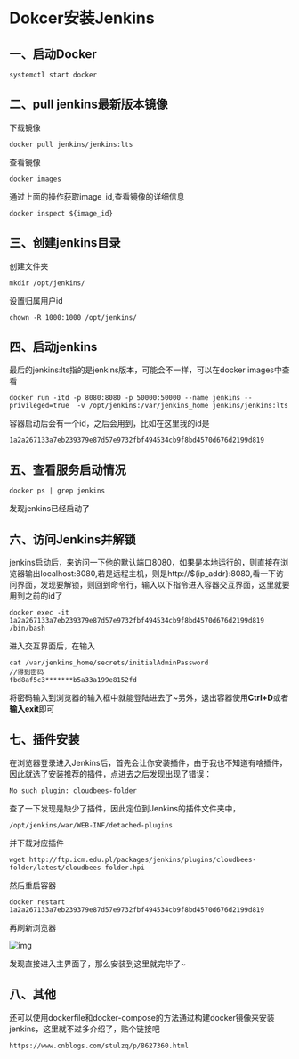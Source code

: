 # Dokcer安装Jenkins

## 一、启动Docker

```
systemctl start docker
```



## 二、pull jenkins最新版本镜像

下载镜像

```
docker pull jenkins/jenkins:lts
```

查看镜像

```
docker images
```

通过上面的操作获取image_id,查看镜像的详细信息

```
docker inspect ${image_id}
```



## 三、创建jenkins目录

创建文件夹

```
mkdir /opt/jenkins/
```

设置归属用户id

```
chown -R 1000:1000 /opt/jenkins/
```



## 四、启动jenkins

最后的jenkins:lts指的是jenkins版本，可能会不一样，可以在docker images中查看

```
docker run -itd -p 8080:8080 -p 50000:50000 --name jenkins --privileged=true  -v /opt/jenkins:/var/jenkins_home jenkins/jenkins:lts
```

容器启动后会有一个id，之后会用到，比如在这里我的id是

```
1a2a267133a7eb239379e87d57e9732fbf494534cb9f8bd4570d676d2199d819
```



## 五、查看服务启动情况

```
docker ps | grep jenkins
```

发现jenkins已经启动了



## 六、访问Jenkins并解锁

jenkins启动后，来访问一下他的默认端口8080，如果是本地运行的，则直接在浏览器输出localhost:8080,若是远程主机，则是http://${ip_addr}:8080,看一下访问界面，发现要解锁，则回到命令行，输入以下指令进入容器交互界面，这里就要用到之前的id了

```
docker exec -it 1a2a267133a7eb239379e87d57e9732fbf494534cb9f8bd4570d676d2199d819 /bin/bash
```

进入交互界面后，在输入

```
cat /var/jenkins_home/secrets/initialAdminPassword
//得到密码
fbd8af5c3*******b5a33a199e8152fd
```

将密码输入到浏览器的输入框中就能登陆进去了~另外，退出容器使用**Ctrl+D**或者**输入exit**即可



## 七、插件安装

在浏览器登录进入Jenkins后，首先会让你安装插件，由于我也不知道有啥插件，因此就选了安装推荐的插件，点进去之后发现出现了错误：

```
No such plugin: cloudbees-folder
```

查了一下发现是缺少了插件，因此定位到Jenkins的插件文件夹中，

```
/opt/jenkins/war/WEB-INF/detached-plugins
```

并下载对应插件

```
wget http://ftp.icm.edu.pl/packages/jenkins/plugins/cloudbees-folder/latest/cloudbees-folder.hpi
```

然后重启容器

```
docker restart 1a2a267133a7eb239379e87d57e9732fbf494534cb9f8bd4570d676d2199d819
```

再刷新浏览器

![img](http://kylescloud.top/site/pic/jenkinsPage.jpg)

发现直接进入主界面了，那么安装到这里就完毕了~



## 八、其他

还可以使用dockerfile和docker-compose的方法通过构建docker镜像来安装jenkins，这里就不过多介绍了，贴个链接吧

```
https://www.cnblogs.com/stulzq/p/8627360.html
```

